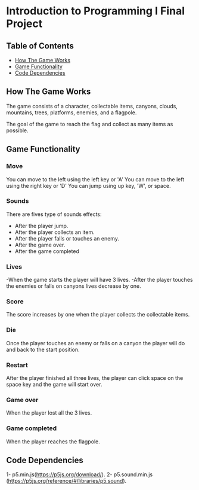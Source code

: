# Introduction to Programming I Final Project

## Table of Contents

- [How The Game Works](#how-the-game-works)
- [Game Functionality](#game-functionality)
- [Code Dependencies](#code-dependencies)

## How The Game Works

The game consists of a character, collectable items, canyons, clouds, mountains, trees, platforms, enemies, and a flagpole.

The goal of the game to reach the flag and collect as many items as possible.

## Game Functionality

### Move

You can move to the left using the left key or 'A'
You can move to the left using the right key or 'D'
You can jump using up key, 'W', or space.

### Sounds

There are fives type of sounds effects:

- After the player jump.
- After the player collects an item.
- After the player falls or touches an enemy.
- After the game over.
- After the game completed

### Lives

-When the game starts the player will have 3 lives.
-After the player touches the enemies or falls on canyons lives decrease by one.

### Score

The score increases by one when the player collects the collectable items.

### Die

Once the player touches an enemy or falls on a canyon the player will do and back to the start position.

### Restart

After the player finished all three lives, the player can click space on the space key and the game will start over.

### Game over

When the player lost all the 3 lives.

### Game completed

When the player reaches the flagpole.

## Code Dependencies

1- p5.min.js(https://p5js.org/download/).
2- p5.sound.min.js (https://p5js.org/reference/#/libraries/p5.sound).
